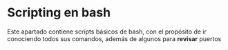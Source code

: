 # Scripting en bash
Este apartado contiene scripts básicos de bash, con el propósito de ir conociendo
todos sus comandos, además de algunos para **revisar** puertos
